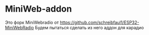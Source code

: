 # MiniWeb-addon
Это форк MiniWebradio от https://github.com/schreibfaul1/ESP32-MiniWebRadio
Будем пытаться сделать из него аддон для карадио
